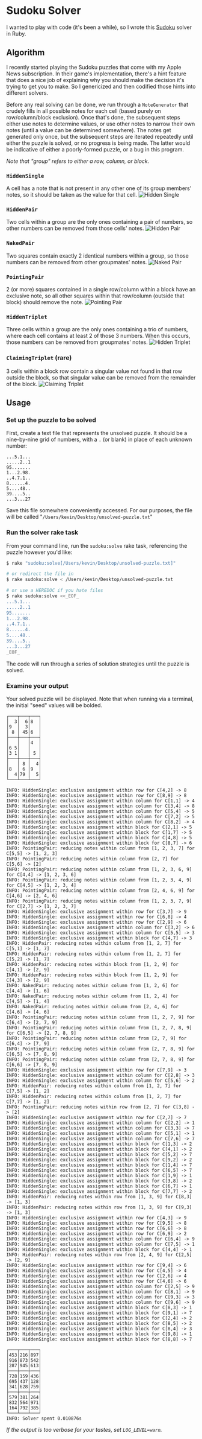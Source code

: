 # Sudoku Solver
I wanted to play with code (it's been a while), so I wrote this [Sudoku](https://en.wikipedia.org/wiki/Sudoku) solver in Ruby.

## Algorithm
I recently started playing the Sudoku puzzles that come with my Apple News subscription. In their game's implementation, there's a hint feature that does a nice job of explaining why you should make the decision it's trying to get you to make. So I genericized and then codified those hints into different solvers.

Before any real solving can be done, we run through a `NoteGenerator` that crudely fills in all possible notes for each cell (based purely on row/column/block exclusion). Once that's done, the subsequent steps either use notes to determine values, or use other notes to narrow their own notes (until a value can be determined somewhere). The notes get generated only once, but the subsequent steps are iterated repeatedly until either the puzzle is solved, or no progress is being made. The latter would be indicative of either a poorly-formed puzzle, or a bug in this program.

_Note that "group" refers to either a row, column, or block._

### `HiddenSingle`
A cell has a note that is not present in any other one of its group members' notes, so it should be taken as the value for that cell.
![Hidden Single](.readme/HiddenSingle.png)

### `HiddenPair`
Two cells within a group are the only ones containing a pair of numbers, so other numbers can be removed from those cells' notes.
![Hidden Pair](.readme/HiddenPair.png)

### `NakedPair`
Two squares contain exactly 2 identical numbers within a group, so those numbers can be removed from other groupmates' notes.
![Naked Pair](.readme/NakedPair.png)

### `PointingPair`
2 (or more) squares contained in a single row/column within a block have an exclusive note, so all other squares within that row/column (outside that block) should remove the note.
![Pointing Pair](.readme/PointingPair.png)

### `HiddenTriplet`
Three cells within a group are the only ones containing a trio of numbers, where each cell contains at least 2 of those 3 numbers. When this occurs, those numbers can be removed from groupmates' notes.
![Hidden Triplet](.readme/HiddenTriplet.png)

### `ClaimingTriplet` (rare)
3 cells within a block row contain a singular value not found in that row outside the block, so that singular value can be removed from the remainder of the block.
![Claiming Triplet](.readme/ClaimingTriplet.png)

## Usage

### Set up the puzzle to be solved
First, create a text file that represents the unsolved puzzle. It should be a nine-by-nine grid of numbers, with a `.` (or blank) in place of each unknown number:

```text
...5.1...
.....2..1
95.......
1...2.98.
..4.7.1..
8......4.
5....48..
39....5..
...3...27
```

Save this file somewhere conveniently accessed. For our purposes, the file will be called "`/Users/kevin/Desktop/unsolved-puzzle.txt`"

### Run the solver rake task
From your command line, run the `sudoku:solve` rake task, referencing the puzzle however you'd like:

```bash
$ rake "sudoku:solve[/Users/kevin/Desktop/unsolved-puzzle.txt]"

# or redirect the file in
$ rake sudoku:solve < /Users/kevin/Desktop/unsolved-puzzle.txt

# or use a HEREDOC if you hate files
$ rake sudoku:solve <<_EOF_
...5.1...
.....2..1
95.......
1...2.98.
..4.7.1..
8......4.
5....48..
39....5..
...3...27
_EOF_
```

The code will run through a series of solution strategies until the puzzle is solved.

### Examine your output
Your solved puzzle will be displayed. Note that when running via a terminal, the initial "seed" values will be bolded.

```
┌───┬───┬───┐
│  3│  6│8  │
│9  │  3│   │
│ 8 │ 45│6  │
├───┼───┼───┤
│   │   │4  │
│6 5│   │   │
│3 1│   │ 5 │
├───┼───┼───┤
│   │ 8 │  4│
│8  │ 6 │9  │
│  4│79 │  5│
└───┴───┴───┘

INFO: HiddenSingle: exclusive assignment within row for C[4,2] -> 8
INFO: HiddenSingle: exclusive assignment within row for C[8,9] -> 8
INFO: HiddenSingle: exclusive assignment within column for C[1,1] -> 4
INFO: HiddenSingle: exclusive assignment within column for C[3,4] -> 8
INFO: HiddenSingle: exclusive assignment within column for C[5,4] -> 5
INFO: HiddenSingle: exclusive assignment within column for C[7,2] -> 5
INFO: HiddenSingle: exclusive assignment within column for C[8,2] -> 4
INFO: HiddenSingle: exclusive assignment within block for C[2,1] -> 5
INFO: HiddenSingle: exclusive assignment within block for C[1,7] -> 5
INFO: HiddenSingle: exclusive assignment within block for C[4,8] -> 5
INFO: HiddenSingle: exclusive assignment within block for C[8,7] -> 6
INFO: PointingPair: reducing notes within column from [1, 2, 3, 7] for C[5,5] -> [1, 2, 3]
INFO: PointingPair: reducing notes within column from [2, 7] for C[5,6] -> [2]
INFO: PointingPair: reducing notes within column from [1, 2, 3, 6, 9] for C[4,4] -> [1, 2, 3, 6]
INFO: PointingPair: reducing notes within column from [1, 2, 3, 4, 9] for C[4,5] -> [1, 2, 3, 4]
INFO: PointingPair: reducing notes within column from [2, 4, 6, 9] for C[4,6] -> [2, 4, 6]
INFO: PointingPair: reducing notes within column from [1, 2, 3, 7, 9] for C[2,7] -> [1, 2, 3, 7]
INFO: HiddenSingle: exclusive assignment within row for C[3,7] -> 9
INFO: HiddenSingle: exclusive assignment within row for C[6,8] -> 4
INFO: HiddenSingle: exclusive assignment within row for C[2,9] -> 6
INFO: HiddenSingle: exclusive assignment within column for C[3,2] -> 6
INFO: HiddenSingle: exclusive assignment within column for C[5,5] -> 3
INFO: HiddenSingle: exclusive assignment within block for C[4,7] -> 3
INFO: HiddenPair: reducing notes within column from [1, 2, 7] for C[5,1] -> [1, 7]
INFO: HiddenPair: reducing notes within column from [1, 2, 7] for C[5,2] -> [1, 7]
INFO: HiddenPair: reducing notes within block from [1, 2, 9] for C[4,1] -> [2, 9]
INFO: HiddenPair: reducing notes within block from [1, 2, 9] for C[4,3] -> [2, 9]
INFO: NakedPair: reducing notes within column from [1, 2, 6] for C[4,4] -> [1, 6]
INFO: NakedPair: reducing notes within column from [1, 2, 4] for C[4,5] -> [1, 4]
INFO: NakedPair: reducing notes within column from [2, 4, 6] for C[4,6] -> [4, 6]
INFO: PointingPair: reducing notes within column from [1, 2, 7, 9] for C[6,4] -> [2, 7, 9]
INFO: PointingPair: reducing notes within column from [1, 2, 7, 8, 9] for C[6,5] -> [2, 7, 8, 9]
INFO: PointingPair: reducing notes within column from [2, 7, 9] for C[6,4] -> [7, 9]
INFO: PointingPair: reducing notes within column from [2, 7, 8, 9] for C[6,5] -> [7, 8, 9]
INFO: PointingPair: reducing notes within column from [2, 7, 8, 9] for C[6,6] -> [7, 8, 9]
INFO: HiddenSingle: exclusive assignment within row for C[7,9] -> 3
INFO: HiddenSingle: exclusive assignment within column for C[2,8] -> 3
INFO: HiddenSingle: exclusive assignment within column for C[5,6] -> 2
INFO: HiddenPair: reducing notes within column from [1, 2, 7] for C[7,5] -> [1, 2]
INFO: HiddenPair: reducing notes within column from [1, 2, 7] for C[7,7] -> [1, 2]
INFO: PointingPair: reducing notes within row from [2, 7] for C[3,8] -> [2]
INFO: HiddenSingle: exclusive assignment within row for C[2,7] -> 7
INFO: HiddenSingle: exclusive assignment within column for C[2,2] -> 1
INFO: HiddenSingle: exclusive assignment within column for C[3,3] -> 7
INFO: HiddenSingle: exclusive assignment within column for C[5,1] -> 1
INFO: HiddenSingle: exclusive assignment within column for C[7,6] -> 7
INFO: HiddenSingle: exclusive assignment within block for C[1,3] -> 2
INFO: HiddenSingle: exclusive assignment within block for C[4,1] -> 2
INFO: HiddenSingle: exclusive assignment within block for C[5,2] -> 7
INFO: HiddenSingle: exclusive assignment within block for C[9,2] -> 2
INFO: HiddenSingle: exclusive assignment within block for C[1,4] -> 7
INFO: HiddenSingle: exclusive assignment within block for C[6,5] -> 7
INFO: HiddenSingle: exclusive assignment within block for C[1,9] -> 1
INFO: HiddenSingle: exclusive assignment within block for C[3,8] -> 2
INFO: HiddenSingle: exclusive assignment within block for C[6,7] -> 1
INFO: HiddenSingle: exclusive assignment within block for C[7,7] -> 2
INFO: HiddenPair: reducing notes within row from [1, 3, 9] for C[8,3] -> [1, 3]
INFO: HiddenPair: reducing notes within row from [1, 3, 9] for C[9,3] -> [1, 3]
INFO: HiddenSingle: exclusive assignment within row for C[4,3] -> 9
INFO: HiddenSingle: exclusive assignment within row for C[9,5] -> 8
INFO: HiddenSingle: exclusive assignment within row for C[6,6] -> 8
INFO: HiddenSingle: exclusive assignment within row for C[6,9] -> 2
INFO: HiddenSingle: exclusive assignment within column for C[6,4] -> 9
INFO: HiddenSingle: exclusive assignment within column for C[7,5] -> 1
INFO: HiddenSingle: exclusive assignment within block for C[4,4] -> 1
INFO: HiddenPair: reducing notes within row from [2, 4, 9] for C[2,5] -> [2, 9]
INFO: HiddenSingle: exclusive assignment within row for C[9,4] -> 6
INFO: HiddenSingle: exclusive assignment within row for C[4,5] -> 4
INFO: HiddenSingle: exclusive assignment within row for C[2,6] -> 4
INFO: HiddenSingle: exclusive assignment within row for C[4,6] -> 6
INFO: HiddenSingle: exclusive assignment within column for C[2,5] -> 9
INFO: HiddenSingle: exclusive assignment within column for C[8,1] -> 9
INFO: HiddenSingle: exclusive assignment within column for C[9,3] -> 3
INFO: HiddenSingle: exclusive assignment within column for C[9,6] -> 9
INFO: HiddenSingle: exclusive assignment within block for C[8,3] -> 1
INFO: HiddenSingle: exclusive assignment within block for C[9,1] -> 7
INFO: HiddenSingle: exclusive assignment within block for C[2,4] -> 2
INFO: HiddenSingle: exclusive assignment within block for C[8,5] -> 2
INFO: HiddenSingle: exclusive assignment within block for C[8,4] -> 3
INFO: HiddenSingle: exclusive assignment within block for C[9,8] -> 1
INFO: HiddenSingle: exclusive assignment within block for C[8,8] -> 7

┌───┬───┬───┐
│453│216│897│
│916│873│542│
│287│945│613│
├───┼───┼───┤
│728│159│436│
│695│437│128│
│341│628│759│
├───┼───┼───┤
│579│381│264│
│832│564│971│
│164│792│385│
└───┴───┴───┘
INFO: Solver spent 0.010876s
```

_If the output is too verbose for your tastes, set `LOG_LEVEL=warn`._
